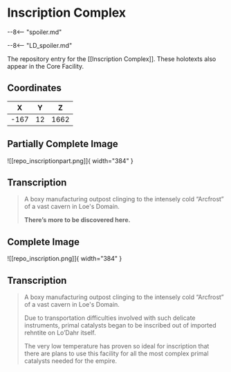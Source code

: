 # Inscription Complex

--8<-- "spoiler.md"

--8<-- "LD_spoiler.md"

The repository entry for the [[Inscription Complex]]. These holotexts also appear in the Core Facility.

## Coordinates
| **X** | **Y** | **Z** |
| :---: | :---: | :---: |
| -167  |  12   | 1662  |

## Partially Complete Image

![[repo_inscriptionpart.png]]{ width="384" }

## Transcription
> A boxy manufacturing outpost clinging to the intensely cold “Arcfrost” of a vast cavern in Loe's Domain.
>
> **There’s more to be discovered here.**

## Complete Image

![[repo_inscription.png]]{ width="384" }

## Transcription
> A boxy manufacturing outpost clinging to the intensely cold “Arcfrost” of a vast cavern in Loe's Domain.
>
> Due to transportation difficulties involved with such delicate instruments, primal catalysts began to be inscribed out of imported rehntite on Lo’Dahr itself.
>
> The very low temperature has proven so ideal for inscription that there are plans to use this facility for all the most complex primal catalysts needed for the empire.
